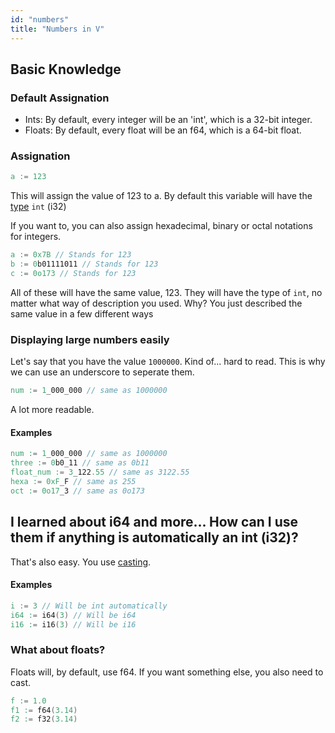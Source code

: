 ```yaml
---
id: "numbers"
title: "Numbers in V"
---
```


## Basic Knowledge

### Default Assignation

- Ints: By default, every integer will be an 'int', which is a 32-bit integer.
- Floats: By default, every float will be an f64, which is a 64-bit float.

### Assignation

```v
a := 123
```
This will assign the value of 123 to a. By default this variable will have the [type](../basic-types) `int` (i32)

If you want to, you can also assign hexadecimal, binary or octal notations for integers.

```v
a := 0x7B // Stands for 123
b := 0b01111011 // Stands for 123
c := 0o173 // Stands for 123
```

All of these will have the same value, 123. They will have the type of `int`, no matter what way of description you used. Why? You just described the same value in a few different ways

### Displaying large numbers easily

Let's say that you have the value `1000000`. Kind of... hard to read. This is why we can use an underscore to seperate them.

```v
num := 1_000_000 // same as 1000000
```

A lot more readable.

#### Examples

```v
num := 1_000_000 // same as 1000000
three := 0b0_11 // same as 0b11
float_num := 3_122.55 // same as 3122.55
hexa := 0xF_F // same as 255
oct := 0o17_3 // same as 0o173
```

## I learned about i64 and more... How can I use them if anything is automatically an int (i32)?

That's also easy. You use [casting](../variables#casting).

#### Examples

```v
i := 3 // Will be int automatically
i64 := i64(3) // Will be i64
i16 := i16(3) // Will be i16
```

### What about floats?

Floats will, by default, use f64. If you want something else, you also need to cast.

```v
f := 1.0
f1 := f64(3.14)
f2 := f32(3.14)
```